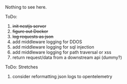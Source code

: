 Nothing to see here.

ToDo:
1. ~~init nestjs server~~
1. ~~figure out Docker~~
1. ~~log requests as json~~
1. add middleware logging for DDOS
1. add middleware logging for sql injection
1. add middleware logging for path traversal or xss
1. return request/data from a downstream api (dummy?)

ToDo: Stretches
1. consider reformatting json logs to opentelemetry